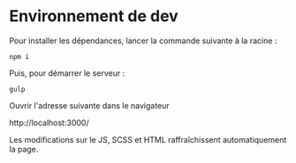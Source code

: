 # Environnement de dev

Pour installer les dépendances, lancer la commande suivante à la racine :

```
npm i
```

Puis, pour démarrer le serveur :

```
gulp
```

Ouvrir l'adresse suivante dans le navigateur

http://localhost:3000/

Les modifications sur le JS, SCSS et HTML raffraîchissent automatiquement la page.
